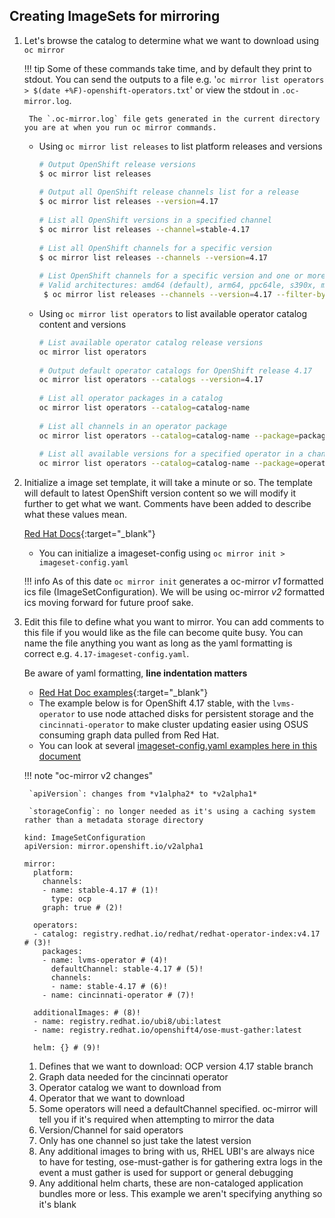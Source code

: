 ## Creating ImageSets for mirroring

1. Let's browse the catalog to determine what we want to download using `oc mirror`
    
    !!! tip 
        Some of these commands take time, and by default they print to stdout. You can send the outputs to a file e.g. '`oc mirror list operators > $(date +%F)-openshift-operators.txt`' or view the stdout in `.oc-mirror.log`. 
        
        The `.oc-mirror.log` file gets generated in the current directory you are at when you run oc mirror commands.

    - Using `oc mirror list releases` to list platform releases and versions
      
      ```bash
      # Output OpenShift release versions
      $ oc mirror list releases
  
      # Output all OpenShift release channels list for a release
      $ oc mirror list releases --version=4.17
  
      # List all OpenShift versions in a specified channel
      $ oc mirror list releases --channel=stable-4.17
  
      # List all OpenShift channels for a specific version
      $ oc mirror list releases --channels --version=4.17
  
      # List OpenShift channels for a specific version and one or more release architecture. 
      # Valid architectures: amd64 (default), arm64, ppc64le, s390x, multi.
       $ oc mirror list releases --channels --version=4.17 --filter-by-archs amd64,arm64,ppc64le,s390x,multi
      ```
    
    - Using `oc mirror list operators` to list available operator catalog content and versions
  
      ```bash
      # List available operator catalog release versions
      oc mirror list operators
  
      # Output default operator catalogs for OpenShift release 4.17
      oc mirror list operators --catalogs --version=4.17
  
      # List all operator packages in a catalog
      oc mirror list operators --catalog=catalog-name
  
      # List all channels in an operator package
      oc mirror list operators --catalog=catalog-name --package=package-name
  
      # List all available versions for a specified operator in a channel
      oc mirror list operators --catalog=catalog-name --package=operator-name --channel=channel-name
      ```

2. Initialize a image set template, it will take a minute or so. The template will default to latest OpenShift version content so we will modify it further to get what we want. Comments have been added to describe what these values mean. 
  
    [Red Hat Docs](https://docs.redhat.com/en/documentation/openshift_container_platform/4.17/html-single/disconnected_environments/index#oc-mirror-creating-image-set-config_installing-mirroring-disconnected){:target="_blank"}
 
    - You can initialize a imageset-config using `oc mirror init > imageset-config.yaml`
      
    !!! info 
        As of this date `oc mirror init` generates a oc-mirror *v1* formatted ics file (ImageSetConfiguration). We will be using oc-mirror *v2* formatted ics moving forward for future proof sake.


3. Edit this file to define what you want to mirror. You can add comments to this file if you would like as the file can become quite busy. You can name the file anything you want as long as the yaml formatting is correct e.g. `4.17-imageset-config.yaml`. 

    Be aware of yaml formatting, **line indentation matters**
    
      - [Red Hat Doc examples](https://docs.redhat.com/en/documentation/openshift_container_platform/4.17/html-single/disconnected_environments/index#oc-mirror-image-set-examples_installing-mirroring-disconnected){:target="_blank"}
      - The example below is for OpenShift 4.17 stable, with the `lvms-operator` to use node attached disks for persistent storage and the `cincinnati-operator` to make cluster updating easier using OSUS consuming graph data pulled from Red Hat.
      - You can look at several [imageset-config.yaml examples here in this document](../examples/imageset-configs.md)
      
    !!! note "oc-mirror v2 changes"
        
        `apiVersion`: changes from *v1alpha2* to *v2alpha1*
        
        `storageConfig`: no longer needed as it's using a caching system rather than a metadata storage directory  

    ```{ .yaml .copy title="Example: imageset-config.yaml" }
    kind: ImageSetConfiguration
    apiVersion: mirror.openshift.io/v2alpha1
    
    mirror:
      platform:
        channels:
        - name: stable-4.17 # (1)!
          type: ocp
        graph: true # (2)! 

      operators:
      - catalog: registry.redhat.io/redhat/redhat-operator-index:v4.17 # (3)!
        packages:
        - name: lvms-operator # (4)!
          defaultChannel: stable-4.17 # (5)!
          channels:
          - name: stable-4.17 # (6)!
        - name: cincinnati-operator # (7)!
  
      additionalImages: # (8)!
      - name: registry.redhat.io/ubi8/ubi:latest
      - name: registry.redhat.io/openshift4/ose-must-gather:latest
      
      helm: {} # (9)!
    ```

    1. Defines that we want to download: OCP version 4.17 stable branch
    1. Graph data needed for the cincinnati operator
    1. Operator catalog we want to download from
    1. Operator that we want to download
    1. Some operators will need a defaultChannel specified. oc-mirror will tell you if it's required when attempting to mirror the data
    1. Version/Channel for said operators
    1. Only has one channel so just take the latest version
    1. Any additional images to bring with us, RHEL UBI's are always nice to have for testing, ose-must-gather is for gathering extra logs in the event a must gather is used for support or general debugging
    1. Any additional helm charts, these are non-cataloged application bundles more or less. This example we aren't specifying anything so it's blank